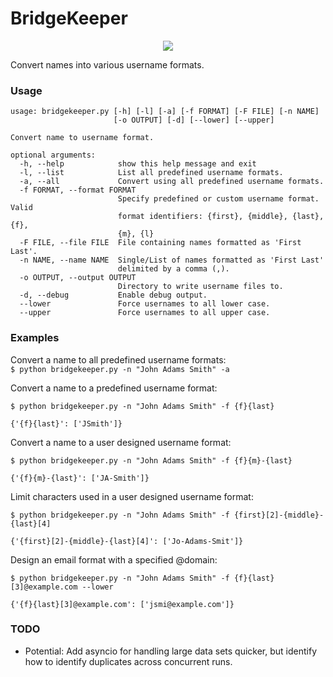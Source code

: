 # BridgeKeeper

<p align="center"><img src="https://media.giphy.com/media/e9aSISpSTtU4w/giphy.gif"></p>

Convert names into various username formats.

### Usage

```
usage: bridgekeeper.py [-h] [-l] [-a] [-f FORMAT] [-F FILE] [-n NAME]
                       [-o OUTPUT] [-d] [--lower] [--upper]

Convert name to username format.

optional arguments:
  -h, --help            show this help message and exit
  -l, --list            List all predefined username formats.
  -a, --all             Convert using all predefined username formats.
  -f FORMAT, --format FORMAT
                        Specify predefined or custom username format. Valid
                        format identifiers: {first}, {middle}, {last}, {f},
                        {m}, {l}
  -F FILE, --file FILE  File containing names formatted as 'First Last'.
  -n NAME, --name NAME  Single/List of names formatted as 'First Last'
                        delimited by a comma (,).
  -o OUTPUT, --output OUTPUT
                        Directory to write username files to.
  -d, --debug           Enable debug output.
  --lower               Force usernames to all lower case.
  --upper               Force usernames to all upper case.
```

### Examples

Convert a name to all predefined username formats:<br>
`$ python bridgekeeper.py -n "John Adams Smith" -a`

Convert a name to a predefined username format:<br>
```
$ python bridgekeeper.py -n "John Adams Smith" -f {f}{last}

{'{f}{last}': ['JSmith']}
```

Convert a name to a user designed username format:<br>
```
$ python bridgekeeper.py -n "John Adams Smith" -f {f}{m}-{last}

{'{f}{m}-{last}': ['JA-Smith']}
```

Limit characters used in a user designed username format:<br>
```
$ python bridgekeeper.py -n "John Adams Smith" -f {first}[2]-{middle}-{last}[4]

{'{first}[2]-{middle}-{last}[4]': ['Jo-Adams-Smit']}
```

Design an email format with a specified @domain:
```
$ python bridgekeeper.py -n "John Adams Smith" -f {f}{last}[3]@example.com --lower

{'{f}{last}[3]@example.com': ['jsmi@example.com']}
```

### TODO
* Potential: Add asyncio for handling large data sets quicker, but identify how to identify duplicates across concurrent runs.
